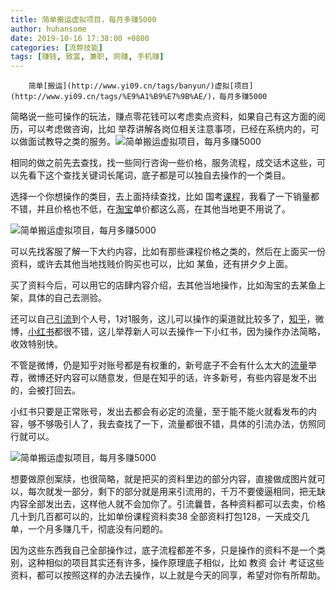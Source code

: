 ```yaml
---
title: 简单搬运虚拟项目，每月多赚5000
author: huhansome
date: 2019-10-16 17:38:00 +0800
categories: [流弊技能]
tags: [赚钱, 致富, 兼职, 网赚, 手机赚]
---
```



        简单[搬运](http://www.yi09.cn/tags/banyun/)虚拟[项目](http://www.yi09.cn/tags/%E9%A1%B9%E7%9B%AE/)，每月多赚5000

简略说一些可操作的玩法，赚点零花钱可以考虑卖点资料，如果自己有这方面的阅历，可以考虑做咨询，比如
举荐讲解各岗位相关注意事项，已经在系统内的，可以做面试教导之类的服务。![简单搬运虚拟项目，每月多赚5000](http://www.yi09.cn/zb_users/upload/2021/10/20211019221152163465271252128.jpeg)

相同的做之前先去查找，找一些同行咨询一些价格，服务流程，成交话术这些，可以先看下这个查找关键词长尾词，底子都是可以独自去操作的一个类目。

选择一个你想操作的类目，去上面持续查找，比如
国考[课程](http://www.yi09.cn/tags/%E8%AF%BE%E7%A8%8B/)，我看了一下销量都不错，并且价格也不低，在[淘宝](http://www.yi09.cn/tags/%E6%B7%98%E5%AE%9D/)单价都这么高，在其他当地更不用说了。

![简单搬运虚拟项目，每月多赚5000](http://www.yi09.cn/zb_users/upload/2021/10/20211019221153163465271364637.jpeg)

可以先找客服了解一下大约内容，比如有那些课程价格之类的，然后在上面买一份资料，或许去其他当地找贱价购买也可以，比如 某鱼，还有拼夕夕上面。

买了资料今后，可以用它的店肆内容介绍，去其他当地操作，比如淘宝的去某鱼上架，具体的自己去测验。

还可以自己[引流](http://www.yi09.cn/tags/%E5%BC%95%E6%B5%81/)到个人号，1对1服务，这儿可以操作的渠道就比较多了，[知乎](http://www.yi09.cn/tags/%E7%9F%A5%E4%B9%8E/)，微博，[小红书](http://www.yi09.cn/tags/%E5%B0%8F%E7%BA%A2%E4%B9%A6/)都很不错，这儿举荐新人可以去操作一下小红书，因为操作办法简略，收效特别快。

不管是微博，仍是知乎对账号都是有权重的，新号底子不会有什么太大的[流量](http://www.yi09.cn/tags/%E6%B5%81%E9%87%8F/)举荐，微博还好内容可以随意发，但是在知乎的话，许多新号，有些内容是发不出的，会被打回去。

小红书只要是正常账号，发出去都会有必定的流量，至于能不能火就看发布的内容，够不够吸引人了，我去查找了一下，流量都很不错，具体的引流办法，仿照同行就可以。

![简单搬运虚拟项目，每月多赚5000](http://www.yi09.cn/zb_users/upload/2021/10/20211019221154163465271482553.jpeg)

想要做原创案牍，也很简略，就是把买的资料里边的部分内容，直接做成图片就可以，每次就发一部分，剩下的部分就是用来引流用的，千万不要傻逼相同，把无缺内容全部发出去，这样他人就不会加你了。引流曩昔，各种资料都可以去卖，价格几十到几百都可以的，比如单份课程资料卖38
全部资料打包128，一天成交几单，一个月多赚几千，彻底没有问题的。

因为这些东西我自己全部操作过，底子流程都差不多，只是操作的资料不是一个类别，这种相似的项目其实还有许多，操作原理底子相似，比如 教资 会计
考证这些资料，都可以按照这样的办法去操作，以上就是今天的同享，希望对你有所帮助。

